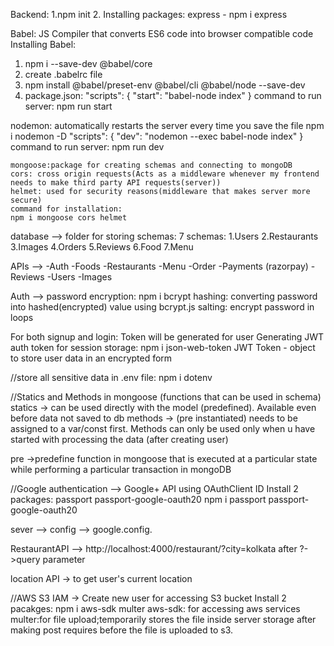 Backend:
1.npm init
2. Installing packages:
   express - npm i express

   Babel: JS Compiler that converts ES6 code into browser compatible code
   Installing Babel:
   1. npm i --save-dev @babel/core
   2. create .babelrc file
   3. npm install @babel/preset-env @babel/cli @babel/node --save-dev
   4. package.json:
      "scripts": {
        "start": "babel-node index"
     }
     command to run server: npm run start

   nodemon: automatically restarts the server every time you save the file
   npm i nodemon -D
   "scripts": {
    "dev": "nodemon --exec babel-node index"
    }
    command to run server: npm run dev

    mongoose:package for creating schemas and connecting to mongoDB
    cors: cross origin requests(Acts as a middleware whenever my frontend needs to make third party API requests(server))
    helmet: used for security reasons(middleware that makes server more secure)
    command for installation:
    npm i mongoose cors helmet

database --> folder for storing schemas:
7 schemas:
1.Users
2.Restaurants
3.Images
4.Orders
5.Reviews 
6.Food
7.Menu

APIs --> 
-Auth
-Foods
-Restaurants
-Menu
-Order
-Payments (razorpay)
-Reviews
-Users
-Images

Auth -->
password encryption: npm i bcrypt
hashing: converting password into hashed(encrypted) value using bcrypt.js
salting: encrypt password in loops

For both signup and login: Token will be generated for user
Generating JWT auth token for session storage: npm i json-web-token
JWT Token - object to store user data in an encrypted form

//store all sensitive data in .env file: npm i dotenv

//Statics and Methods in mongoose (functions that can be used in schema)
statics -> can be used directly with the model (predefined). Available even before data not saved to db
methods -> (pre instantiated) needs to be assigned to a var/const first. Methods can only be used only when u have started with processing the data (after creating user)

pre ->predefine function in mongoose that is executed at a particular state while performing a particular transaction in mongoDB

//Google authentication --> Google+ API using OAuthClient ID
Install 2 packages: passport
                    passport-google-oauth20
npm i passport passport-google-oauth20

sever --> config --> google.config.

RestaurantAPI -->
http://localhost:4000/restaurant/?city=kolkata
after ?->query parameter

location API -> to get user's current location

//AWS S3
IAM -> Create new user for accessing S3 bucket
Install 2 pacakges:
npm i aws-sdk multer
aws-sdk: for accessing aws services
multer:for file upload;temporarily stores the file inside server storage after making post requires before the file is uploaded to s3.

